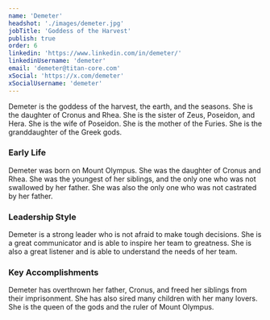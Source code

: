 ```yaml
---
name: 'Demeter'
headshot: './images/demeter.jpg'
jobTitle: 'Goddess of the Harvest'
publish: true
order: 6
linkedin: 'https://www.linkedin.com/in/demeter/'
linkedinUsername: 'demeter'
email: 'demeter@titan-core.com'
xSocial: 'https://x.com/demeter'
xSocialUsername: 'demeter'
---
```


Demeter is the goddess of the harvest, the earth, and the seasons. She is the daughter of Cronus and Rhea. She is the sister of Zeus, Poseidon, and Hera. She is the wife of Poseidon. She is the mother of the Furies. She is the granddaughter of the Greek gods.

### Early Life

Demeter was born on Mount Olympus. She was the daughter of Cronus and Rhea. She was the youngest of her siblings, and the only one who was not swallowed by her father. She was also the only one who was not castrated by her father.

### Leadership Style

Demeter is a strong leader who is not afraid to make tough decisions. She is a great communicator and is able to inspire her team to greatness. She is also a great listener and is able to understand the needs of her team.

### Key Accomplishments

Demeter has overthrown her father, Cronus, and freed her siblings from their imprisonment. She has also sired many children with her many lovers. She is the queen of the gods and the ruler of Mount Olympus.
